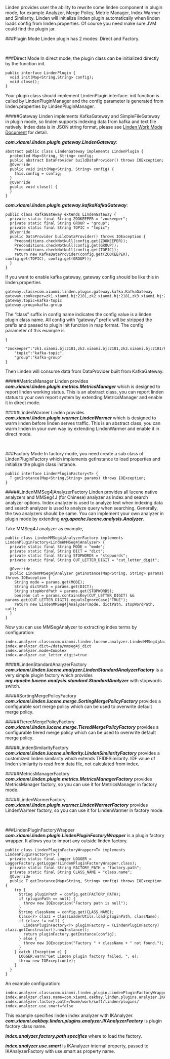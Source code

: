Linden provides user the ability to rewrite some linden component in plugin mode, for example Analyzer, Merge Policy, Metric Manager, Index Warmer and Similarity. Linden will initialize linden plugin automatically when linden loads config from linden.properties. Of course you need make sure JVM could find the plugin jar.

###Plugin Mode
Linden plugin has 2 modes: Direct and Factory.

<br>

###Direct Mode
In direct mode, the plugin class can be initialized directly by the function init.
 
	public interface LindenPlugin {
	  void init(Map<String,String> config);
	  void close();
	}
 
Your plugin class should implement LindenPlugin interface. init function is called by LindenPluginManager and the config parameter is generated from linden.properties by LindenPluginManager.

#####Gateway
Linden implements KafkaGateway and SimpleFileGateway in plugin mode, so linden supports indexing data from kafka and text file natively.  Index data is in JSON string format, please see [Linden Work Mode Document](LindenWorkMode.md) for detail.

***com.xiaomi.linden.plugin.gateway.LindenGateway***:
 
	abstract public class LindenGateway implements LindenPlugin {
	  protected Map<String, String> config;
	  public abstract DataProvider buildDataProvider() throws IOException;
	  @Override
	  public void init(Map<String, String> config) {
	    this.config = config;
	  }
	  @Override
	  public void close() {
	  }
	}
 
 
***com.xiaomi.linden.plugin.gateway.kafkaKafkaGateway***:
 
	public class KafkaGateway extends LindenGateway {
	  private static final String ZOOKEEPER = "zookeeper";
	  private static final String GROUP = "group";
	  private static final String TOPIC = "topic";
	  @Override
	  public DataProvider buildDataProvider() throws IOException {
	    Preconditions.checkNotNull(config.get(ZOOKEEPER));
	    Preconditions.checkNotNull(config.get(GROUP));
	    Preconditions.checkNotNull(config.get(TOPIC));
	    return new KafkaDataProvider(config.get(ZOOKEEPER), config.get(TOPIC), config.get(GROUP));
	  }
	}
 
If you want to enable kafka gateway, gateway config should be like this in linden.properties
 
	gateway.class=com.xiaomi.linden.plugin.gateway.kafka.KafkaGateway
	gateway.zookeeper=zk1.xiaomi.bj:2181,zk2.xiaomi.bj:2181,zk3.xiaomi.bj:2181/kafka
	gateway.topic=kafka-topic
	gateway.group=kafka-group
 
The “class” suffix in config name indicates the config value is a linden plugin class name.
All config with “gateway” prefix will be stripped the prefix and passed to plugin init function in map format. The config parameter of this example is
 
	{
	    "zookeeper":"zk1.xiaomi.bj:2181,zk2.xiaomi.bj:2181,zk3.xiaomi.bj:2181/kafka",
	    "topic":"kafka-topic",
	    "group":"kafka-group"
	}
 
Then Linden will consume data from DataProvider built from KafkaGateway.

#####MetricsManager
Linden provides ***com.xiaomi.linden.plugin.metrics.MetricsManager*** which is designed to report linden working status. This is an abstract class, you can report linden status to your own report system by extending MetricsManager and enable it in direct mode.

#####LindenWarmer
Linden provides ***com.xiaomi.linden.plugin.warmer.LindenWarmer*** which is designed to warm linden before linden serves traffic. This is an abstract class, you can warm linden in your own way by extending LindenWarmer and enable it in direct mode.
 
<br>

###Factory Mode
In factory mode, you need create a sub class of LindenPluginFactory which implements getInstance to load properties and initialize the plugin class instance.
 
	public interface LindenPluginFactory<T> {
	  T getInstance(Map<String,String> params) throws IOException;
	}
	 
#####LindenMMSeg4jAnalyzerFactory
Linden provides all lucene native analyzers and MMSeg4J (for Chinese) analyzer as index and search analyzer options.
Index analyzer is used to analyze text when indexing data and search analyzer is used to analyze query when searching. Generally, the two analyzers should be same. You can implement your own analyzer in plugin mode by extending ***org.apache.lucene.analysis.Analyzer***.
 
Take MMSeg4J analyzer as example,
 
 
	public class LindenMMSeg4jAnalyzerFactory implements LindenPluginFactory<LindenMMSeg4jAnalyzer> {
	  private static final String MODE = "mode";
	  private static final String DICT = "dict";
	  private static final String STOPWORDS = "stopwords";
	  private static final String CUT_LETTER_DIGIT = "cut_letter_digit";
	 
	  @Override
	  public LindenMMSeg4jAnalyzer getInstance(Map<String, String> params) throws IOException {
	    String mode = params.get(MODE);
	    String dictPath = params.get(DICT);
	    String stopWordPath = params.get(STOPWORDS);
	    boolean cut = params.containsKey(CUT_LETTER_DIGIT) && params.get(CUT_LETTER_DIGIT).equalsIgnoreCase("TRUE");
	    return new LindenMMSeg4jAnalyzer(mode, dictPath, stopWordPath, cut);
	  }
	}
 
Now you can use MMSegAnalyzer to extracting index terms by configuration:
 
	index.analyzer.class=com.xiaomi.linden.lucene.analyzer.LindenMMSeg4jAnalyzerFactory
	index.analyzer.dict=/data/mmseg4j_dict
	index.analyzer.mode=Complex
	index.analyzer.cut_letter_digit=true
	
#####LindenStandardAnalyzerFactory
***com.xiaomi.linden.lucene.analyzer.LindenStandardAnalyzerFactory*** is a very simple plugin factory which provides ***org.apache.lucene.analysis.standard.StandardAnalyzer*** with stopwords switch.

#####SortingMergePolicyFactory
***com.xiaomi.linden.lucene.merge.SortingMergePolicyFactory*** provides a configurable sort merge policy which can be used to overwrite default merge policy.

#####TieredMergePolicyFactory
***com.xiaomi.linden.lucene.merge.TieredMergePolicyFactory*** provides a configurable tiered merge policy which can be used to overwrite default merge policy.

#####LindenSimilarityFactory
***com.xiaomi.linden.lucene.similarity.LindenSimilarityFactory*** provides a customized linden similarity which extends TFIDFSimilarity. IDF value of linden similarity is read from data file, not calculated from index.

#####MetricsManagerFactory
***com.xiaomi.linden.plugin.metrics.MetricsManagerFactory*** provides MetricsManager factory, so you can use it for MetricsManager in factory mode.

#####LindenWarmerFactory
***com.xiaomi.linden.plugin.warmer.LindenWarmerFactory*** provides LindenWarmer factory, so you can use it for LindenWarmer in factory mode.
 
<br>
 
###LindenPluginFactoryWrapper
***com.xiaomi.linden.plugin.LindenPluginFactoryWrapper*** is a plugin factory wrapper. It allows you to import any outside linden factory.
 
	public class LindenPluginFactoryWrapper<T> implements LindenPluginFactory<T> {
	  private static final Logger LOGGER = LoggerFactory.getLogger(LindenPluginFactoryWrapper.class);
	  private static final String FACTORY_PATH = "factory.path";
	  private static final String CLASS_NAME = "class.name";
	  @Override
	  public T getInstance(Map<String, String> config) throws IOException {
	    try {
	      String pluginPath = config.get(FACTORY_PATH);
	      if (pluginPath == null) {
	        throw new IOException("Factory path is null");
	      }
	      String className = config.get(CLASS_NAME);
	      Class<?> clazz = ClassLoaderUtils.load(pluginPath, className);
	      if (clazz != null) {
	        LindenPluginFactory<T> pluginFactory = (LindenPluginFactory) clazz.getConstructor().newInstance();
	        return pluginFactory.getInstance(config);
	      } else {
	        throw new IOException("Factory " + className + " not found.");
	      }
	    } catch (Exception e) {
	      LOGGER.warn("Get Linden plugin factory failed, ", e);
	      throw new IOException(e);
	    }
	  }
	}
 
An example configuration:

	index.analyzer.class=com.xiaomi.linden.plugin.LindenPluginFactoryWrapper
	index.analyzer.class.name=com.xiaomi.oakbay.linden.plugins.analyzer.IKAnalyzerFactory
	index.analyzer.factory.path=/home/work/soft/linden/plugins/
	index.analyzer.use.smart=false
 
This example specifies linden index analyzer with IKAnalyzer.
***com.xiaomi.oakbay.linden.plugins.analyzer.IKAnalyzerFactory*** is plugin factory class name.

***index.analyzer.factory.path specifies*** where to load the factory.

***index.analyzer.use.smart*** is IKAnalyzer internal property, passed to IKAnalyzerFactory with use.smart as property name.